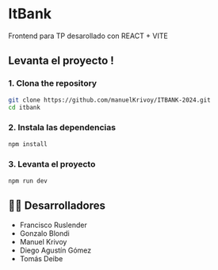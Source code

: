 # ItBank

Frontend para TP desarollado con REACT + VITE

## Levanta el proyecto !

### 1. Clona the repository

```bash
git clone https://github.com/manuelKrivoy/ITBANK-2024.git
cd itbank
```

### 2. Instala las dependencias

```bash
npm install
```

### 3. Levanta el proyecto

```bash
npm run dev
```

## 🧑‍💻 Desarrolladores

- Francisco Ruslender
- Gonzalo Blondi
- Manuel Krivoy
- Diego Agustín Gómez
- Tomás Deibe
